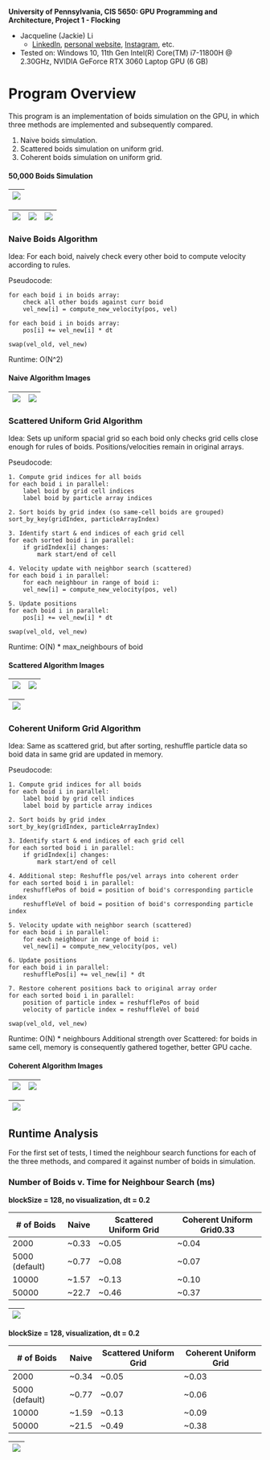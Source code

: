 **University of Pennsylvania, CIS 5650: GPU Programming and Architecture,
Project 1 - Flocking**

* Jacqueline (Jackie) Li
  * [LinkedIn](https://www.linkedin.com/in/jackie-lii/), [personal website](https://sites.google.com/seas.upenn.edu/jacquelineli/home), [Instagram](https://www.instagram.com/sagescherrytree/), etc.
* Tested on: Windows 10, 11th Gen Intel(R) Core(TM) i7-11800H @ 2.30GHz, NVIDIA GeForce RTX 3060 Laptop GPU (6 GB)

# Program Overview

This program is an implementation of boids simulation on the GPU, in which three methods are implemented and subsequently compared. 
1. Naive boids simulation. 
2. Scattered boids simulation on uniform grid.
3. Coherent boids simulation on uniform grid.

#### 50,000 Boids Simulation

| ![](images/50000Boids.gif) |
|:--:|

| ![](images/50000Boids.png) | ![](images/50000Boids2.png) | ![](images/50000Boids3.png) |
|:--:|:--:|:--:|


### Naive Boids Algorithm

Idea: For each boid, naively check every other boid to compute velocity according to rules.

Pseudocode:

```
for each boid i in boids array:
    check all other boids against curr boid
    vel_new[i] = compute_new_velocity(pos, vel)

for each boid i in boids array:
    pos[i] += vel_new[i] * dt

swap(vel_old, vel_new)
```

Runtime: O(N^2)

#### Naive Algorithm Images

| ![](images/HW1.2_naiveBoidsUpdate.png) | ![](images/HW1.2_naiveBoids.gif) |
|:--:|:--:|

### Scattered Uniform Grid Algorithm

Idea: Sets up uniform spacial grid so each boid only checks grid cells close enough for rules of boids. Positions/velocities remain in original arrays.

Pseudocode:

```
1. Compute grid indices for all boids
for each boid i in parallel:
    label boid by grid cell indices
    label boid by particle array indices

2. Sort boids by grid index (so same-cell boids are grouped)
sort_by_key(gridIndex, particleArrayIndex)

3. Identify start & end indices of each grid cell
for each sorted boid i in parallel:
    if gridIndex[i] changes:
        mark start/end of cell

4. Velocity update with neighbor search (scattered)
for each boid i in parallel:
    for each neighbour in range of boid i:
	vel_new[i] = compute_new_velocity(pos, vel)

5. Update positions
for each boid i in parallel:
    pos[i] += vel_new[i] * dt

swap(vel_old, vel_new)
```

Runtime: O(N) * max_neighbours of boid

#### Scattered Algorithm Images

| ![](images/HW2.1_scatteredBoids.png) | ![](images/HW2.1_scatteredBoids2.png) |
|:--:|:--:|

| ![](images/HW2.1_scatteredBoids.gif) |
|:--:|

### Coherent Uniform Grid Algorithm

Idea: Same as scattered grid, but after sorting, reshuffle particle data so boid data in same grid are updated in memory.

Pseudocode:
```
1. Compute grid indices for all boids
for each boid i in parallel:
    label boid by grid cell indices
    label boid by particle array indices

2. Sort boids by grid index
sort_by_key(gridIndex, particleArrayIndex)

3. Identify start & end indices of each grid cell
for each sorted boid i in parallel:
    if gridIndex[i] changes:
        mark start/end of cell

4. Additional step: Reshuffle pos/vel arrays into coherent order
for each sorted boid i in parallel:
    reshufflePos of boid = position of boid's corresponding particle index
    reshuffleVel of boid = position of boid's corresponding particle index

5. Velocity update with neighbor search (scattered)
for each boid i in parallel:
    for each neighbour in range of boid i:
	vel_new[i] = compute_new_velocity(pos, vel)

6. Update positions
for each boid i in parallel:
    reshufflePos[i] += vel_new[i] * dt

7. Restore coherent positions back to original array order
for each sorted boid i in parallel:
    position of particle index = reshufflePos of boid
    velocity of particle index = reshuffleVel of boid

swap(vel_old, vel_new)
```

Runtime: O(N) * neighbours
Additional strength over Scattered: for boids in same cell, memory is consequently gathered together, better GPU cache.

#### Coherent Algorithm Images

| ![](images/HW2.3_coherentBoids.png) | ![](images/HW2.3_coherentBoids2.png) |
|:--:|:--:|

| ![](images/HW2.3_coherentBoids.gif) |
|:--:|


## Runtime Analysis

For the first set of tests, I timed the neighbour search functions for each of the three methods, and compared it against number of boids in simulation.

### Number of Boids v. Time for Neighbour Search (ms)

**blockSize = 128, no visualization, dt = 0.2**

| # of Boids     | Naive | Scattered Uniform Grid | Coherent Uniform Grid0.33 |
|----------------|-------|------------------------|-----------------------|
| 2000           | ~0.33 | ~0.05                  | ~0.04                 |
| 5000 (default) | ~0.77 | ~0.08                  | ~0.07                 |
| 10000          | ~1.57 | ~0.13                  | ~0.10                 |
| 50000          | ~22.7 | ~0.46                  | ~0.37                 |

| ![](images/no_vis_neighbourSearch_graph.png) |
|:--:|

**blockSize = 128, visualization, dt = 0.2**

| # of Boids     | Naive | Scattered Uniform Grid | Coherent Uniform Grid |
|----------------|-------|------------------------|-----------------------|
| 2000           | ~0.34 | ~0.05                  | ~0.03                 |
| 5000 (default) | ~0.77 | ~0.07                  | ~0.06                 |
| 10000          | ~1.59 | ~0.13                  | ~0.09                 |
| 50000          | ~21.5 | ~0.49                  | ~0.38                 |

| ![](images/vis_neighbourSearch_graph.png) |
|:--:|
